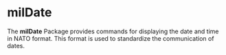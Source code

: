 # milDate

The __milDate__ Package provides commands for displaying the date and time in NATO format. This format is used to standardize the communication of dates.
